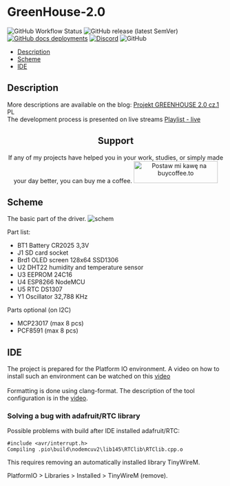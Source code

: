 # GreenHouse-2.0

![GitHub Workflow Status](https://img.shields.io/github/actions/workflow/status/InzynierDomu/GreenHouse-2.0/main.yml?logo=github&style=flat-square)
![GitHub release (latest SemVer)](https://img.shields.io/github/v/release/InzynierDomu/GreenHouse-2.0?style=flat-square)
<a href="https://inzynierdomu.github.io/GreenHouse-2.0/">![GitHub docs deployments](https://img.shields.io/github/deployments/InzynierDomu/GreenHouse-2.0/github-pages?label=docs&logo=BookStack&logoColor=white&style=flat-square)</a>
<a href="https://discord.gg/KmW6mHdg">![Discord](https://img.shields.io/discord/815929748882587688?logo=discord&logoColor=green&style=flat-square)</a>
![GitHub](https://img.shields.io/github/license/InzynierDomu/GreenHouse-2.0?style=flat-square)

- [Description](#Description)
- [Scheme](#Scheme)
- [IDE](#IDE)

## Description

More descriptions are available on the blog: [Projekt GREENHOUSE 2.0 cz.1](http://www.inzynierdomu.pl/projekt-greenhouse-2-0-cz-1/) PL<br>
The development process is presented on live streams [Playlist - live](https://www.youtube.com/playlist?list=PLZ7-be74MkEyWofOm7bbRsfblTcDVo8DT)

<div align="center">
<h2>Support</h2>

<p>If any of my projects have helped you in your work, studies, or simply made your day better, you can buy me a coffee. <a href="https://buycoffee.to/inzynier-domu" target="_blank"><img src="https://buycoffee.to/img/share-button-primary.png" style="width: 195px; height: 51px" alt="Postaw mi kawę na buycoffee.to"></a></p>
</div>

## Scheme

The basic part of the driver.
![schem](https://www.inzynierdomu.pl/wp-content/uploads/2019/12/kicad_8LYc8QVG40.png)

Part list:
- BT1 Battery CR2025 3,3V
- J1 SD card socket
- Brd1 OLED screen 128x64 SSD1306
- U2 DHT22 humidity and temperature sensor
- U3 EEPROM 24C16
- U4 ESP8266 NodeMCU
- U5 RTC DS1307
- Y1 Oscillator 32,788 KHz

Parts optional (on I2C)
- MCP23017 (max 8 pcs)
- PCF8591 (max 8 pcs)

## IDE

The project is prepared for the Platform IO environment. A video on how to install such an environment can be watched on this [video](https://youtu.be/Em9NuebT2Kc)
<br><br>
Formatting is done using clang-format. The description of the tool configuration is in the [video](https://youtu.be/xxuaOG0WjIE).

### Solving a bug with adafruit/RTC library

Possible problems with build after IDE installed adafruit/RTC:

```
#include <avr/interrupt.h>
Compiling .pio\build\nodemcuv2\lib145\RTClib\RTClib.cpp.o
```

This requires removing an automatically installed library TinyWireM.

PlatformIO > Libraries > Installed > TinyWireM (remove).
